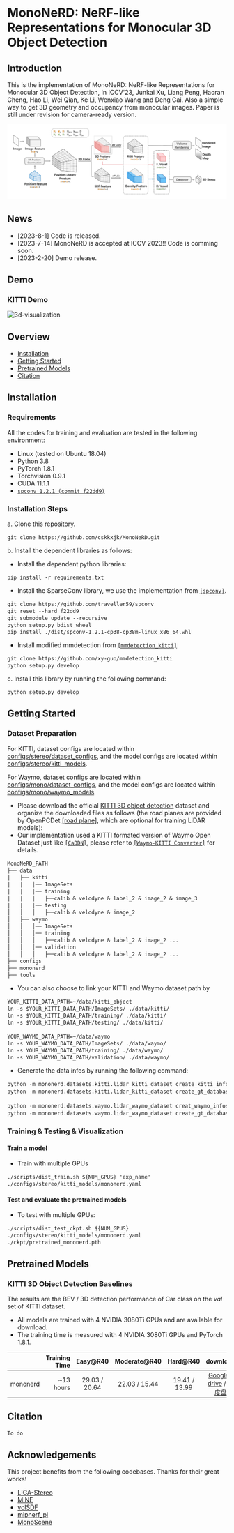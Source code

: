 # MonoNeRD: NeRF-like Representations for Monocular 3D Object Detection
## Introduction
This is the implementation of MonoNeRD: NeRF-like Representations for Monocular 3D Object Detection, In ICCV'23, Junkai Xu, Liang Peng, Haoran Cheng, Hao Li, Wei Qian, Ke Li, Wenxiao Wang and Deng Cai. Also a simple way to get 3D geometry and occupancy from monocular images. Paper is still under revision for camera-ready version.

![Framework](./docs/framework.png)

## News
- [2023-8-1] Code is released.
- [2023-7-14] MonoNeRD is accepted at ICCV 2023!! Code is comming soon.
- [2023-2-20] Demo release.
## Demo

### KITTI Demo
![3d-visualization](./docs/3d-visualization.gif)

## Overview
- [Installation](#installation)
- [Getting Started](#getting-started)
- [Pretrained Models](#pretrained-models)
- [Citation](#citation)


## Installation

### Requirements
All the codes for training and evaluation are tested in the following environment:
* Linux (tested on Ubuntu 18.04)
* Python 3.8
* PyTorch 1.8.1
* Torchvision 0.9.1
* CUDA 11.1.1
* [`spconv 1.2.1 (commit f22dd9)`](https://github.com/traveller59/spconv)


### Installation Steps

a. Clone this repository.
```shell
git clone https://github.com/cskkxjk/MonoNeRD.git
```

b. Install the dependent libraries as follows:

* Install the dependent python libraries: 
```shell
pip install -r requirements.txt 
```


* Install the SparseConv library, we use the implementation from [`[spconv]`](https://github.com/traveller59/spconv). 

```shell
git clone https://github.com/traveller59/spconv
git reset --hard f22dd9
git submodule update --recursive
python setup.py bdist_wheel
pip install ./dist/spconv-1.2.1-cp38-cp38m-linux_x86_64.whl
```

* Install modified mmdetection from [`[mmdetection_kitti]`](https://github.com/xy-guo/mmdetection_kitti)
```shell
git clone https://github.com/xy-guo/mmdetection_kitti
python setup.py develop
```

c. Install this library by running the following command:
```shell
python setup.py develop
```

## Getting Started
### Dataset Preparation
For KITTI, dataset configs are located within [configs/stereo/dataset_configs](../configs/stereo/dataset_configs), 
and the model configs are located within [configs/stereo/kitti_models](../configs/stereo). 

For Waymo, dataset configs are located within [configs/mono/dataset_configs](../configs/mono/dataset_configs), 
and the model configs are located within [configs/mono/waymo_models](../configs/waymo).

* Please download the official [KITTI 3D object detection](http://www.cvlibs.net/datasets/kitti/eval_object.php?obj_benchmark=3d) dataset and organize the downloaded files as follows (the road planes are provided by OpenPCDet [[road plane]](https://drive.google.com/file/d/1d5mq0RXRnvHPVeKx6Q612z0YRO1t2wAp/view?usp=sharing), which are optional for training LiDAR models):
* Our implementation used a KITTI formated version of Waymo Open Dataset just like [`[CaDDN]`](https://github.com/TRAILab/CaDDN/issues/80), please refer to [`[Waymo-KITTI Converter]`](https://github.com/caizhongang/waymo_kitti_converter) for details.
```
MonoNeRD_PATH
├── data
│   ├── kitti
│   │   │── ImageSets
│   │   │── training
│   │   │   ├──calib & velodyne & label_2 & image_2 & image_3
│   │   │── testing
│   │   │   ├──calib & velodyne & image_2
│   ├── waymo
│   │   │── ImageSets
│   │   │── training
│   │   │   ├──calib & velodyne & label_2 & image_2 ...
│   │   │── validation
│   │   │   ├──calib & velodyne & label_2 & image_2 ...
├── configs
├── mononerd
├── tools
```

* You can also choose to link your KITTI and Waymo dataset path by
```
YOUR_KITTI_DATA_PATH=~/data/kitti_object
ln -s $YOUR_KITTI_DATA_PATH/ImageSets/ ./data/kitti/
ln -s $YOUR_KITTI_DATA_PATH/training/ ./data/kitti/
ln -s $YOUR_KITTI_DATA_PATH/testing/ ./data/kitti/

YOUR_WAYMO_DATA_PATH=~/data/waymo
ln -s YOUR_WAYMO_DATA_PATH/ImageSets/ ./data/waymo/
ln -s YOUR_WAYMO_DATA_PATH/training/ ./data/waymo/
ln -s YOUR_WAYMO_DATA_PATH/validation/ ./data/waymo/
```

* Generate the data infos by running the following command: 
```python 
python -m mononerd.datasets.kitti.lidar_kitti_dataset create_kitti_infos
python -m mononerd.datasets.kitti.lidar_kitti_dataset create_gt_database_only

python -m mononerd.datasets.waymo.lidar_waymo_dataset creat_waymo_infos
python -m mononerd.datasets.waymo.lidar_waymo_dataset create_gt_database_only
```

### Training & Testing & Visualization
#### Train a model  

* Train with multiple GPUs
```
./scripts/dist_train.sh ${NUM_GPUS} 'exp_name' ./configs/stereo/kitti_models/mononerd.yaml
```

#### Test and evaluate the pretrained models

* To test with multiple GPUs:
```
./scripts/dist_test_ckpt.sh ${NUM_GPUS} ./configs/stereo/kitti_models/mononerd.yaml ./ckpt/pretrained_mononerd.pth
```

## Pretrained Models
### KITTI 3D Object Detection Baselines
The results are the BEV / 3D detection performance of Car class on the *val* set of KITTI dataset.
* All models are trained with 4 NVIDIA 3080Ti GPUs and are available for download.
* The training time is measured with 4 NVIDIA 3080Ti GPUs and PyTorch 1.8.1.

|| Training Time | Easy@R40 | Moderate@R40 | Hard@R40  | download |
|----------|--------:|:-------:|:-------:|:-------:|:---------:|
|mononerd|~13 hours| 29.03 / 20.64 | 22.03 / 15.44 | 19.41 / 13.99 | [Google-drive](https://drive.google.com/file/d/placeholder) / [百度盘](https://pan.baidu.com/s/18gBBf6xrQIfRco3rbQ_bBw?pwd=8va7)|
## Citation

```
To do
```

## Acknowledgements
This project benefits from the following codebases. Thanks for their great works! 
* [LIGA-Stereo](https://github.com/xy-guo/LIGA-Stereo) 
* [MINE](https://github.com/vincentfung13/MINE) 
* [volSDF](https://github.com/lioryariv/volsdf)
* [mipnerf_pl](https://github.com/hjxwhy/mipnerf_pl) 
* [MonoScene](https://github.com/astra-vision/MonoScene)
